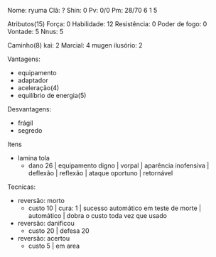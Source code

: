 Nome: ryuma
Clã: ?
Shin: 0
Pv: 0/0
Pm: 28/70
6
1
5


Atributos(15)
Força: 0
Habilidade: 12
Resistência: 0
Poder de fogo: 0
Vontade: 5
Nnus: 5

Caminho(8)
kai: 2
Marcial: 4
mugen ilusório: 2 

Vantagens:
- equipamento
- adaptador
- aceleração(4)
- equilíbrio de energia(5)

Desvantagens:
- frágil
- segredo

Itens
- lamina tola
  - dano 26 | equipamento digno | vorpal | aparência inofensiva | deflexão | reflexão | ataque oportuno | retornável

Tecnicas:
- reversão: morto
  - custo 10 | cura: 1 | sucesso automático em teste de morte | automático | dobra o custo toda vez que usado
- reversão: danificou
  - custo 20 | defesa 20
- reversão: acertou
  - custo 5 | em area